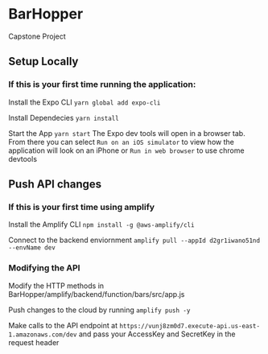 # BarHopper

Capstone Project

## Setup Locally

### If this is your first time running the application:

Install the Expo CLI
`yarn global add expo-cli`

Install Dependecies
`yarn install`

Start the App
`yarn start`
The Expo dev tools will open in a browser tab. From there you can select `Run on an iOS simulator` to view how the application will look on an iPhone or `Run in web browser` to use chrome devtools

## Push API changes

### If this is your first time using amplify

Install the Amplify CLI
`npm install -g @aws-amplify/cli`

Connect to the backend enviornment
`amplify pull --appId d2gr1iwano51nd --envName dev`

### Modifying the API

Modify the HTTP methods in BarHopper/amplify/backend/function/bars/src/app.js

Push changes to the cloud by running `amplify push -y`

Make calls to the API endpoint at `https://vunj8zm0d7.execute-api.us-east-1.amazonaws.com/dev` and pass your AccessKey and SecretKey in the request header
